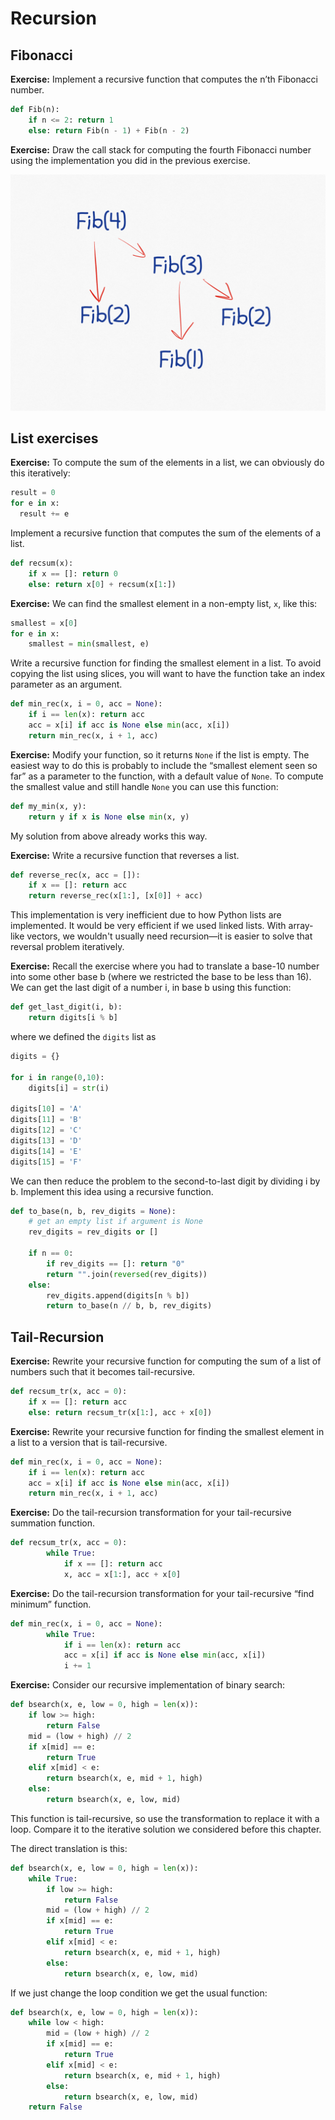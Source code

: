# Recursion

## Fibonacci

**Exercise:** Implement a recursive function that computes the n’th Fibonacci number.

```python
def Fib(n):
    if n <= 2: return 1
    else: return Fib(n - 1) + Fib(n - 2)
```

**Exercise:** Draw the call stack for computing the fourth Fibonacci number using the implementation you did in the previous exercise.

![](fib.png)

## List exercises

**Exercise:** To compute the sum of the elements in a list, we can obviously do this iteratively:

```python
result = 0
for e in x:
  result += e
```

Implement a recursive function that computes the sum of the elements of a list.

```python
def recsum(x):
    if x == []: return 0
    else: return x[0] + recsum(x[1:])
```

**Exercise:** We can find the smallest element in a non-empty list, `x`, like this:

```python
smallest = x[0]
for e in x:
	smallest = min(smallest, e)
```

Write a recursive function for finding the smallest element in a list. To avoid copying the list using slices, you will want to have the function take an index parameter as an argument.

```python
def min_rec(x, i = 0, acc = None):
    if i == len(x): return acc
    acc = x[i] if acc is None else min(acc, x[i])
    return min_rec(x, i + 1, acc)
```

**Exercise:** Modify your function, so it returns `None` if the list is empty. The easiest way to do this is probably to include the “smallest element seen so far” as a parameter to the function, with a default value of `None`. To compute the smallest value and still handle `None` you can use this function:

```python
def my_min(x, y):
	return y if x is None else min(x, y)
```

My solution from above already works this way.

**Exercise:** Write a recursive function that reverses a list.

```python
def reverse_rec(x, acc = []):
    if x == []: return acc
    return reverse_rec(x[1:], [x[0]] + acc)
```

This implementation is very inefficient due to how Python lists are implemented. It would be very efficient if we used linked lists. With array-like vectors, we wouldn't usually need recursion—it is easier to solve that reversal problem iteratively.

**Exercise:** Recall the exercise where you had to translate a base-10 number into some other base b (where we restricted the base to be less than 16). We can get the last digit of a number i, in base b using this function:

```python
def get_last_digit(i, b):
    return digits[i % b]
```

where we defined the `digits` list as

```python
digits = {}

for i in range(0,10):
    digits[i] = str(i)

digits[10] = 'A'
digits[11] = 'B'
digits[12] = 'C'
digits[13] = 'D'
digits[14] = 'E'
digits[15] = 'F'
```

We can then reduce the problem to the second-to-last digit by dividing i by b. Implement this idea using a recursive function.

```python
def to_base(n, b, rev_digits = None):
    # get an empty list if argument is None
    rev_digits = rev_digits or []

    if n == 0:
        if rev_digits == []: return "0"
        return "".join(reversed(rev_digits))
    else:
        rev_digits.append(digits[n % b])
        return to_base(n // b, b, rev_digits)
```

## Tail-Recursion

**Exercise:** Rewrite your recursive function for computing the sum of a list of numbers such that it becomes tail-recursive.

```python
def recsum_tr(x, acc = 0):
    if x == []: return acc
    else: return recsum_tr(x[1:], acc + x[0])
```

**Exercise:** Rewrite your recursive function for finding the smallest element in a list to a version that is tail-recursive.

```python
def min_rec(x, i = 0, acc = None):
    if i == len(x): return acc
    acc = x[i] if acc is None else min(acc, x[i])
    return min_rec(x, i + 1, acc)
```

**Exercise:** Do the tail-recursion transformation for your tail-recursive summation function.

```python
def recsum_tr(x, acc = 0):
		while True:
		    if x == []: return acc
		    x, acc = x[1:], acc + x[0]
```

**Exercise:** Do the tail-recursion transformation for your tail-recursive “find minimum” function.

```python
def min_rec(x, i = 0, acc = None):
		while True:
		    if i == len(x): return acc
		    acc = x[i] if acc is None else min(acc, x[i])
		    i += 1
```

**Exercise:** Consider our recursive implementation of binary search:

```python
def bsearch(x, e, low = 0, high = len(x)):
	if low >= high:
		return False
	mid = (low + high) // 2
	if x[mid] == e:
		return True
	elif x[mid] < e:
		return bsearch(x, e, mid + 1, high)
	else:
		return bsearch(x, e, low, mid)
```

This function is tail-recursive, so use the transformation to replace it with a loop. Compare it to the iterative solution we considered before this chapter.

The direct translation is this:

```python
def bsearch(x, e, low = 0, high = len(x)):
    while True:
	    if low >= high:
		    return False
	    mid = (low + high) // 2
	    if x[mid] == e:
		    return True
	    elif x[mid] < e:
		    return bsearch(x, e, mid + 1, high)
	    else:
		    return bsearch(x, e, low, mid)
```

If we just change the loop condition we get the usual function:

```python
def bsearch(x, e, low = 0, high = len(x)):
    while low < high:
	    mid = (low + high) // 2
	    if x[mid] == e:
		    return True
	    elif x[mid] < e:
		    return bsearch(x, e, mid + 1, high)
	    else:
		    return bsearch(x, e, low, mid)
    return False
```